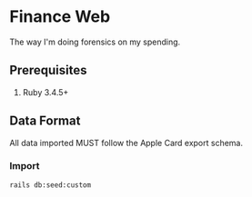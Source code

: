 # Finance Web

The way I'm doing forensics on my spending.

## Prerequisites

1. Ruby 3.4.5+

## Data Format

All data imported MUST follow the Apple Card export schema.

### Import

```shell
rails db:seed:custom
```
